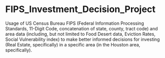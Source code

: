 # FIPS_Investment_Decision_Project
Usage of US Census Bureau FIPS (Federal Information Processing Standards, 11-Digit Code, concatenation of state, county, tract code) and area data (including, but not limited to Food Desert data, Eviction Rates, Social Vulnerability index) to make better informed decisions for investing (Real Estate, specifically) in a specific area (in the Houston area, specifically).
